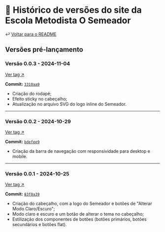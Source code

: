 # 📜 Histórico de versões do site da Escola Metodista O Semeador

↩️ <a href="../README.md">Voltar para o README</a>

## Versões pré-lançamento

<!-- v0.0.3 -->

### Versão 0.0.3 - 2024-11-04

<!-- Link pra tag -->

<a href="https://github.com/escola-metodista-o-semeador/site-semeador/releases/tag/v0.0.3">Ver tag ↗️</a>

<!-- Link pro commit -->

**Commit:** <a href="https://github.com/escola-metodista-o-semeador/site-semeador/commit/3310aa9c6173bb101c8a0cd4719acd1fdb75f86b">`3310aa9`</a>

- Criação do rodapé;
- Efeito sticky no cabeçalho;
- Atualização no arquivo SVG do logo inline do Semeador.

---

<!-- v0.0.2 -->

### Versão 0.0.2 - 2024-10-29

<!-- Link pra tag -->

<a href="https://github.com/escola-metodista-o-semeador/site-semeador/releases/tag/v0.0.2">Ver tag ↗️</a>

<!-- Link pro commit -->

**Commit:** <a href="https://github.com/escola-metodista-o-semeador/site-semeador/commit/bdefee9c9b4e9b5b09d677b80e26565d75e5eab4" target="_blank">`bdefee9`</a>

- Criação da barra de navegação com responsividade para desktop e mobile.

---

<!-- v0.0.1 -->

### Versão 0.0.1 - 2024-10-25

<!-- Link pra tag -->

<a href="https://github.com/escola-metodista-o-semeador/site-semeador/releases/tag/v0.0.1">Ver tag ↗️</a>

<!-- Link pro commit -->

**Commit:** <a href="https://github.com/escola-metodista-o-semeador/site-semeador/commit/83f0a39df0fc0d69e0e2df637fd39c840704c38e" target="_blank">`83f0a39`</a>

- Criação do cabeçalho, com a logo do Semeador e botões de "Alterar Modo Claro/Escuro";
- Modo claro e escuro e um botão de alterar o tema no cabeçalho;
- Estilização dos componentes de botões (botões primários, botões secundários e botões flat).
